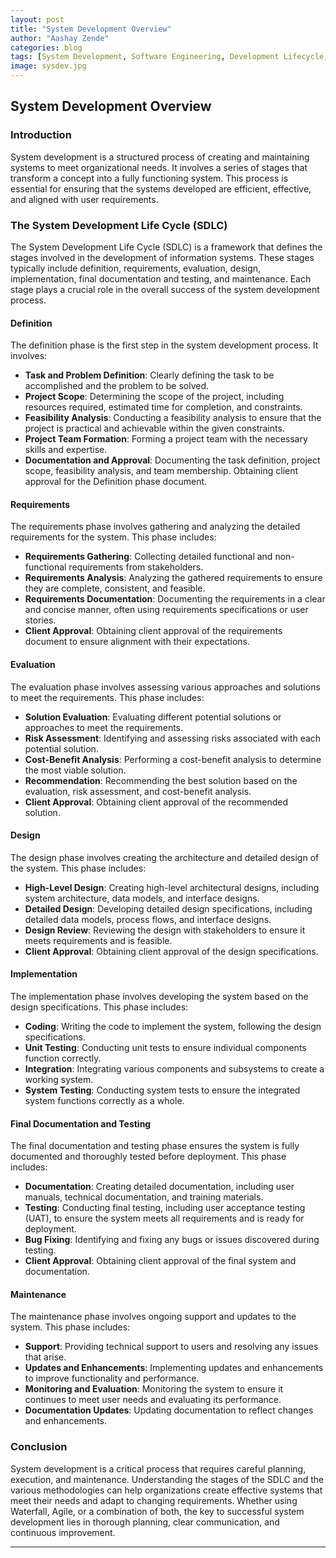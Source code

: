 ```yaml
---
layout: post
title: "System Development Overview"
author: "Aashay Zende"
categories: blog
tags: [System Development, Software Engineering, Development Lifecycle, Agile, Waterfall]
image: sysdev.jpg
---
```


## System Development Overview

### Introduction

System development is a structured process of creating and maintaining systems to meet organizational needs. It involves a series of stages that transform a concept into a fully functioning system. This process is essential for ensuring that the systems developed are efficient, effective, and aligned with user requirements.

### The System Development Life Cycle (SDLC)

The System Development Life Cycle (SDLC) is a framework that defines the stages involved in the development of information systems. These stages typically include definition, requirements, evaluation, design, implementation, final documentation and testing, and maintenance. Each stage plays a crucial role in the overall success of the system development process.

#### Definition

The definition phase is the first step in the system development process. It involves:
- **Task and Problem Definition**: Clearly defining the task to be accomplished and the problem to be solved.
- **Project Scope**: Determining the scope of the project, including resources required, estimated time for completion, and constraints.
- **Feasibility Analysis**: Conducting a feasibility analysis to ensure that the project is practical and achievable within the given constraints.
- **Project Team Formation**: Forming a project team with the necessary skills and expertise.
- **Documentation and Approval**: Documenting the task definition, project scope, feasibility analysis, and team membership. Obtaining client approval for the Definition phase document.

#### Requirements

The requirements phase involves gathering and analyzing the detailed requirements for the system. This phase includes:
- **Requirements Gathering**: Collecting detailed functional and non-functional requirements from stakeholders.
- **Requirements Analysis**: Analyzing the gathered requirements to ensure they are complete, consistent, and feasible.
- **Requirements Documentation**: Documenting the requirements in a clear and concise manner, often using requirements specifications or user stories.
- **Client Approval**: Obtaining client approval of the requirements document to ensure alignment with their expectations.

#### Evaluation

The evaluation phase involves assessing various approaches and solutions to meet the requirements. This phase includes:
- **Solution Evaluation**: Evaluating different potential solutions or approaches to meet the requirements.
- **Risk Assessment**: Identifying and assessing risks associated with each potential solution.
- **Cost-Benefit Analysis**: Performing a cost-benefit analysis to determine the most viable solution.
- **Recommendation**: Recommending the best solution based on the evaluation, risk assessment, and cost-benefit analysis.
- **Client Approval**: Obtaining client approval of the recommended solution.

#### Design

The design phase involves creating the architecture and detailed design of the system. This phase includes:
- **High-Level Design**: Creating high-level architectural designs, including system architecture, data models, and interface designs.
- **Detailed Design**: Developing detailed design specifications, including detailed data models, process flows, and interface designs.
- **Design Review**: Reviewing the design with stakeholders to ensure it meets requirements and is feasible.
- **Client Approval**: Obtaining client approval of the design specifications.

#### Implementation

The implementation phase involves developing the system based on the design specifications. This phase includes:
- **Coding**: Writing the code to implement the system, following the design specifications.
- **Unit Testing**: Conducting unit tests to ensure individual components function correctly.
- **Integration**: Integrating various components and subsystems to create a working system.
- **System Testing**: Conducting system tests to ensure the integrated system functions correctly as a whole.

#### Final Documentation and Testing

The final documentation and testing phase ensures the system is fully documented and thoroughly tested before deployment. This phase includes:
- **Documentation**: Creating detailed documentation, including user manuals, technical documentation, and training materials.
- **Testing**: Conducting final testing, including user acceptance testing (UAT), to ensure the system meets all requirements and is ready for deployment.
- **Bug Fixing**: Identifying and fixing any bugs or issues discovered during testing.
- **Client Approval**: Obtaining client approval of the final system and documentation.

#### Maintenance

The maintenance phase involves ongoing support and updates to the system. This phase includes:
- **Support**: Providing technical support to users and resolving any issues that arise.
- **Updates and Enhancements**: Implementing updates and enhancements to improve functionality and performance.
- **Monitoring and Evaluation**: Monitoring the system to ensure it continues to meet user needs and evaluating its performance.
- **Documentation Updates**: Updating documentation to reflect changes and enhancements.

### Conclusion

System development is a critical process that requires careful planning, execution, and maintenance. Understanding the stages of the SDLC and the various methodologies can help organizations create effective systems that meet their needs and adapt to changing requirements. Whether using Waterfall, Agile, or a combination of both, the key to successful system development lies in thorough planning, clear communication, and continuous improvement.

---